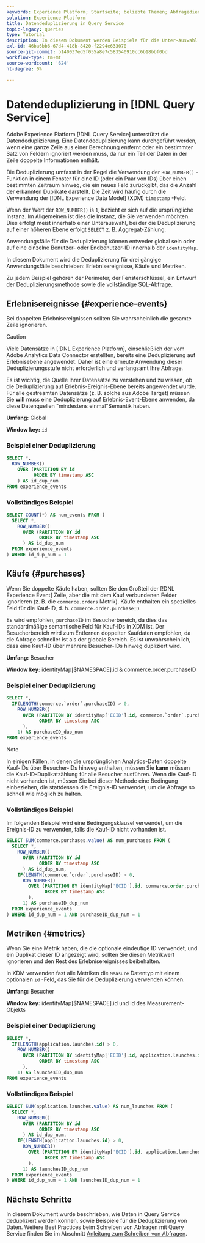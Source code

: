 ```yaml
---
keywords: Experience Platform; Startseite; beliebte Themen; Abfragedienst; Query Service; Datendeduplizierung; Deduplizierung;
solution: Experience Platform
title: Datendeduplizierung in Query Service
topic-legacy: queries
type: Tutorial
description: In diesem Dokument werden Beispiele für die Unter-Auswahl und vollständige Beispielabfrage zur Deduplizierung von drei gängigen Anwendungsfällen, Erlebnisereignisse, Käufe und Metriken, vorgestellt.
exl-id: 46ba6bb6-67d4-418b-8420-f2294e633070
source-git-commit: b140037ed5f055a8e7c583540910cc6b18bbf0bd
workflow-type: tm+mt
source-wordcount: '624'
ht-degree: 0%

---
```


# Datendeduplizierung in [!DNL Query Service]

Adobe Experience Platform [!DNL Query Service] unterstützt die Datendeduplizierung. Eine Datendeduplizierung kann durchgeführt werden, wenn eine ganze Zeile aus einer Berechnung entfernt oder ein bestimmter Satz von Feldern ignoriert werden muss, da nur ein Teil der Daten in der Zeile doppelte Informationen enthält.

Die Deduplizierung umfasst in der Regel die Verwendung der `ROW_NUMBER()` -Funktion in einem Fenster für eine ID (oder ein Paar von IDs) über einen bestimmten Zeitraum hinweg, die ein neues Feld zurückgibt, das die Anzahl der erkannten Duplikate darstellt. Die Zeit wird häufig durch die Verwendung der [!DNL Experience Data Model] (XDM) `timestamp` -Feld.

Wenn der Wert der `ROW_NUMBER()` is `1`, bezieht er sich auf die ursprüngliche Instanz. Im Allgemeinen ist dies die Instanz, die Sie verwenden möchten. Dies erfolgt meist innerhalb einer Unterauswahl, bei der die Deduplizierung auf einer höheren Ebene erfolgt `SELECT` z. B. Aggregat-Zählung.

Anwendungsfälle für die Deduplizierung können entweder global sein oder auf eine einzelne Benutzer- oder Endbenutzer-ID innerhalb der `identityMap`.

In diesem Dokument wird die Deduplizierung für drei gängige Anwendungsfälle beschrieben: Erlebnisereignisse, Käufe und Metriken.

Zu jedem Beispiel gehören der Perimeter, der Fensterschlüssel, ein Entwurf der Deduplizierungsmethode sowie die vollständige SQL-Abfrage.

## Erlebnisereignisse {#experience-events}

Bei doppelten Erlebnisereignissen sollten Sie wahrscheinlich die gesamte Zeile ignorieren.

>[!CAUTION]
>
>Viele Datensätze in [!DNL Experience Platform], einschließlich der vom Adobe Analytics Data Connector erstellten, bereits eine Deduplizierung auf Erlebnisebene angewendet. Daher ist eine erneute Anwendung dieser Deduplizierungsstufe nicht erforderlich und verlangsamt Ihre Abfrage.
>
>Es ist wichtig, die Quelle Ihrer Datensätze zu verstehen und zu wissen, ob die Deduplizierung auf Erlebnis-Ereignis-Ebene bereits angewendet wurde. Für alle gestreamten Datensätze (z. B. solche aus Adobe Target) müssen Sie **will** muss eine Deduplizierung auf Erlebnis-Event-Ebene anwenden, da diese Datenquellen &quot;mindestens einmal&quot;Semantik haben.

**Umfang:** Global

**Window key:** `id`

### Beispiel einer Deduplizierung

```sql
SELECT *,
  ROW_NUMBER()
    OVER (PARTITION BY id
          ORDER BY timestamp ASC
    ) AS id_dup_num
FROM experience_events
```

### Vollständiges Beispiel

```sql
SELECT COUNT(*) AS num_events FROM (
  SELECT *,
    ROW_NUMBER()
      OVER (PARTITION BY id
            ORDER BY timestamp ASC
      ) AS id_dup_num
  FROM experience_events
) WHERE id_dup_num = 1
```

## Käufe {#purchases}

Wenn Sie doppelte Käufe haben, sollten Sie den Großteil der [!DNL Experience Event] Zeile, aber die mit dem Kauf verbundenen Felder ignorieren (z. B. die `commerce.orders` Metrik). Käufe enthalten ein spezielles Feld für die Kauf-ID, d. h. `commerce.order.purchaseID`.

Es wird empfohlen, `purchaseID` im Besucherbereich, da dies das standardmäßige semantische Feld für Kauf-IDs in XDM ist. Der Besucherbereich wird zum Entfernen doppelter Kaufdaten empfohlen, da die Abfrage schneller ist als der globale Bereich. Es ist unwahrscheinlich, dass eine Kauf-ID über mehrere Besucher-IDs hinweg dupliziert wird.

**Umfang:** Besucher

**Window key:** identityMap[$NAMESPACE].id &amp; commerce.order.purchaseID

### Beispiel einer Deduplizierung

```sql
SELECT *,
  IF(LENGTH(commerce.`order`.purchaseID) > 0,
    ROW_NUMBER()
      OVER (PARTITION BY identityMap['ECID'].id, commerce.`order`.purchaseID
            ORDER BY timestamp ASC
      ),
    1) AS purchaseID_dup_num
FROM experience_events
```

>[!NOTE]
>
>In einigen Fällen, in denen die ursprünglichen Analytics-Daten doppelte Kauf-IDs über Besucher-IDs hinweg enthalten, müssen Sie **kann** müssen die Kauf-ID-Duplikatzählung für alle Besucher ausführen. Wenn die Kauf-ID nicht vorhanden ist, müssen Sie bei dieser Methode eine Bedingung einbeziehen, die stattdessen die Ereignis-ID verwendet, um die Abfrage so schnell wie möglich zu halten.

### Vollständiges Beispiel

Im folgenden Beispiel wird eine Bedingungsklausel verwendet, um die Ereignis-ID zu verwenden, falls die Kauf-ID nicht vorhanden ist.

```sql
SELECT SUM(commerce.purchases.value) AS num_purchases FROM (
  SELECT *,
    ROW_NUMBER()
      OVER (PARTITION BY id
            ORDER BY timestamp ASC
      ) AS id_dup_num,
    IF(LENGTH(commerce.`order`.purchaseID) > 0,
      ROW_NUMBER()
        OVER (PARTITION BY identityMap['ECID'].id, commerce.order.purchaseID
              ORDER BY timestamp ASC
        ),
      1) AS purchaseID_dup_num
  FROM experience_events
) WHERE id_dup_num = 1 AND purchaseID_dup_num = 1
```

## Metriken {#metrics}

Wenn Sie eine Metrik haben, die die optionale eindeutige ID verwendet, und ein Duplikat dieser ID angezeigt wird, sollten Sie diesen Metrikwert ignorieren und den Rest des Erlebnisereignisses beibehalten.

In XDM verwenden fast alle Metriken die `Measure` Datentyp mit einem optionalen `id` -Feld, das Sie für die Deduplizierung verwenden können.

**Umfang:** Besucher

**Window key:** identityMap[$NAMESPACE].id und id des Measurement-Objekts

### Beispiel einer Deduplizierung

```sql
SELECT *,
  IF(LENGTH(application.launches.id) > 0,
    ROW_NUMBER()
      OVER (PARTITION BY identityMap['ECID'].id, application.launches.id
            ORDER BY timestamp ASC
      ),
    1) AS launchesID_dup_num
FROM experience_events
```

### Vollständiges Beispiel

```sql
SELECT SUM(application.launches.value) AS num_launches FROM (
  SELECT *,
    ROW_NUMBER()
      OVER (PARTITION BY id
            ORDER BY timestamp ASC
      ) AS id_dup_num,
    IF(LENGTH(application.launches.id) > 0,
      ROW_NUMBER()
        OVER (PARTITION BY identityMap['ECID'].id, application.launches.id
              ORDER BY timestamp ASC
        ),
      1) AS launchesID_dup_num
  FROM experience_events
) WHERE id_dup_num = 1 AND launchesID_dup_num = 1
```

## Nächste Schritte

In diesem Dokument wurde beschrieben, wie Daten in Query Service dedupliziert werden können, sowie Beispiele für die Deduplizierung von Daten. Weitere Best Practices beim Schreiben von Abfragen mit Query Service finden Sie im Abschnitt [Anleitung zum Schreiben von Abfragen](./writing-queries.md).
